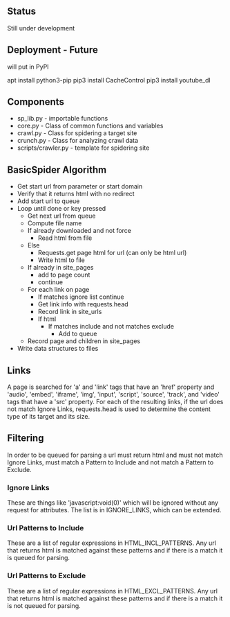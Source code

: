## Status

Still under development

## Deployment - Future

will put in PyPI

apt install python3-pip
pip3 install CacheControl
pip3 install youtube_dl

## Components

* sp_lib.py - importable functions
* core.py - Class of common functions and variables
* crawl.py - Class for spidering a target site
* crunch.py - Class for analyzing crawl data
* scripts/crawler.py - template for spidering site

## BasicSpider Algorithm

* Get start url from parameter or start domain
* Verify that it returns html with no redirect
* Add start url to queue
* Loop until done or key pressed
    * Get next url from queue
    * Compute file name
    * If already downloaded and not force
        * Read html from file
    * Else
        * Requests.get page html for url (can only be html url)
        * Write html to file
    * If already in site_pages
        * add to page count
        * continue
    * For each link on page
        * If matches ignore list continue
        * Get link info with requests.head
        * Record link in site_urls
        * If html
            * If matches include and not matches exclude
                * Add to queue
    * Record page and children in site_pages
* Write data structures to files

## Links

A page is searched for 'a' and 'link' tags that have an 'href' property and 'audio', 'embed', 'iframe', 'img', 'input', 'script', 'source', 'track', and 'video' tags that have a 'src' property. For each of the resulting links, if the url does not match Ignore Links, requests.head is used to determine the content type of its target and its size.

## Filtering

In order to be queued for parsing a url must return html and must not match Ignore Links, must match a Pattern to Include and not match a Pattern to Exclude.

### Ignore Links

These are things like 'javascript:void(0)' which will be ignored without any request for attributes. The list is in IGNORE_LINKS, which can be extended.

### Url Patterns to Include

These are a list of regular expressions in HTML_INCL_PATTERNS. Any url that returns html is matched against these patterns and if there is a match it is queued for parsing.

### Url Patterns to Exclude

These are a list of regular expressions in HTML_EXCL_PATTERNS. Any url that returns html is matched against these patterns and if there is a match it is not queued for parsing.
